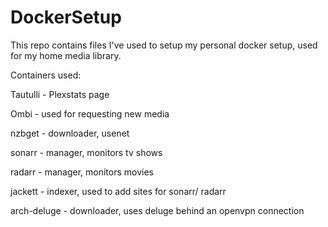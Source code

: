 # DockerSetup
This repo contains files I've used to setup my personal docker setup, used for my home media library.

Containers used:

  Tautulli - Plexstats page

  Ombi - used for requesting new media 

  nzbget - downloader, usenet

  sonarr - manager, monitors tv shows

  radarr - manager, monitors movies

  jackett - indexer, used to add sites for sonarr/ radarr

  arch-deluge - downloader, uses deluge behind an openvpn connection
